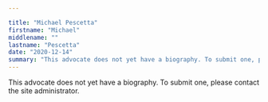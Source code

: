 ```yaml
---

title: "Michael Pescetta"
firstname: "Michael"
middlename: ""
lastname: "Pescetta"
date: "2020-12-14"
summary: "This advocate does not yet have a biography. To submit one, please contact the site administrator."
---
```

This advocate does not yet have a biography. To submit one, please contact the site administrator.

